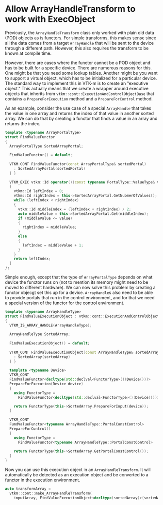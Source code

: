 # Allow ArrayHandleTransform to work with ExecObject

Previously, the `ArrayHandleTransform` class only worked with plain old
data (POD) objects as is functors. For simple transforms, this makes sense
since all the data comes from a target `ArrayHandle` that will be sent to
the device through a different path. However, this also requires the
transform to be known at compile time.

However, there are cases where the functor cannot be a POD object and has
to be built for a specific device. There are numerous reasons for this. One
might be that you need some lookup tables. Another might be you want to
support a virtual object, which has to be initialized for a particular
device. The standard way to implement this in VTK-m is to create an
"executive object." This actually means that we create a wrapper around
executive objects that inherits from
`vtkm::cont::ExecutionAndControlObjectBase` that contains a
`PrepareForExecution` method and a `PrepareForControl` method.

As an example, consider the use case of a special `ArrayHandle` that takes
the value in one array and returns the index of that value in another
sorted array. We can do that by creating a functor that finds a value in an
array and returns the index.

``` cpp
template <typename ArrayPortalType>
struct FindValueFunctor
{
  ArrayPortalType SortedArrayPortal;
  
  FindValueFunctor() = default;
  
  VTKM_CONT FindValueFunctor(const ArrayPortalType& sortedPortal)
    : SortedArrayPortal(sortedPortal)
  { }
  
  VTKM_EXEC vtkm::Id operator()(const typename PortalType::ValueType& value)
  {
    vtkm::Id leftIndex = 0;
	vtkm::Id rightIndex = this->SortedArrayPortal.GetNubmerOfValues();
	while (leftIndex < rightIndex)
	{
	  vtkm::Id middleIndex = (leftIndex + rightIndex) / 2;
	  auto middleValue = this->SortedArrayPortal.Get(middleIndex);
	  if (middleValue <= value)
	  {
	    rightIndex = middleValue;
	  }
	  else
	  {
	    leftIndex = middleValue + 1;
	  }
	}
	return leftIndex;
  }
};
```

Simple enough, except that the type of `ArrayPortalType` depends on what
device the functor runs on (not to mention its memory might need to be
moved to different hardware). We can now solve this problem by creating a
functor objecgt set this up for a device. `ArrayHandle`s also need to be
able to provide portals that run in the control environment, and for that
we need a special version of the functor for the control environment.

``` cpp
template <typename ArrayHandleType>
struct FindValueExecutionObject : vtkm::cont::ExecutionAndControlObjectBase
{
  VTKM_IS_ARRAY_HANDLE(ArrayHandleType);
  
  ArrayHandleType SortedArray;
  
  FindValueExecutionObject() = default;
  
  VTKM_CONT FindValueExecutionObject(const ArrayHandleType& sortedArray)
    : SortedArray(sortedArray)
  { }
  
  template <typename Device>
  VTKM_CONT
  FindValueFunctor<decltype(std::declval<FunctorType>()(Device()))>
  PrepareForExecution(Device device)
  {
    using FunctorType =
	  FindValueFunctor<decltype(std::declval<FunctorType>()(Device()))>

    return FunctorType(this->SortedArray.PrepareForInput(device));
  }
  
  VTKM_CONT
  FundValueFunctor<typename ArrayHandleType::PortalConstControl>
  PrepareForControl()
  {
    using FunctorType =
	  FindValueFunctor<typename ArrayHandleType::PortalConstControl>
	
	return FunctorType(this->SortedArray.GetPortalConstControl());
  }
}
```

Now you can use this execution object in an `ArrayHandleTransform`. It will
automatically be detected as an execution object and be converted to a
functor in the execution environment.

``` cpp
auto transformArray = 
  vtkm::cont::make_ArrayHandleTransform(
    inputArray, FindValueExecutionObject<decltype(sortedArray)>(sortedArray));
```
